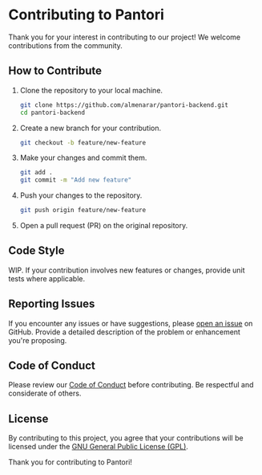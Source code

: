 # Contributing to Pantori

Thank you for your interest in contributing to our project! We welcome contributions from the community.

## How to Contribute

1. Clone the repository to your local machine.

    ```bash
    git clone https://github.com/almenarar/pantori-backend.git
    cd pantori-backend
    ```

3. Create a new branch for your contribution.

    ```bash
    git checkout -b feature/new-feature
    ```

4. Make your changes and commit them.

    ```bash
    git add .
    git commit -m "Add new feature"
    ```

5. Push your changes to the repository.

    ```bash
    git push origin feature/new-feature
    ```

6. Open a pull request (PR) on the original repository.

## Code Style

WIP. If your contribution involves new features or changes, provide unit tests where applicable.

## Reporting Issues

If you encounter any issues or have suggestions, please [open an issue](https://github.com/almenarar/pantori-backend/issues) on GitHub. Provide a detailed description of the problem or enhancement you're proposing.

## Code of Conduct

Please review our [Code of Conduct](CODE_OF_CONDUCT.md) before contributing. Be respectful and considerate of others.

## License

By contributing to this project, you agree that your contributions will be licensed under the [GNU General Public License (GPL)](LICENSE).

Thank you for contributing to Pantori!
